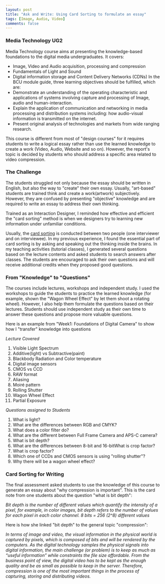 ```yaml
---
layout: post
title: "Ask and Write: Using Card Sorting to formulate an essay"
tags: [Image, Audio, Video]
comments: false
---
```

### Media Technology UG2
Media Technology course aims at presenting the knowledge-based foundations to the digital media undergraduates. It covers:  
* Image, Video and Audio acquisition, processing and compression
* Fundamentals of Light and Sound
* Digital information storage and Content Delivery Networks (CDNs)
In the BCU module guide, three learning objectives should be fulfilled, which are:
* Demonstrate an understanding of the operating characteristic and applications of systems involving capture and processing of Image, audio and human-interaction.
* Explain the application of communication and networking in media processing and distribution systems including: how audio-visual information is transmitted on the internet.
* Present original analysis of technologies and markets from wide ranging research.

This course is different from most of "design courses" for it requires students to write a logical essay rather than use the learned knowledge to create a work (Video, Audio, Website and so on). However, the report's topic is decided by students who should address a specific area related to video compression. 
### The Challenge
The students struggled not only because the essay should be written in English, but also the way to "create" their own essay. Usually, "art-based" students are trained think and create a work(artwork) subjectively. However, they are confused by presenting "objective" knowledge and are required to write an essay to address their own thinking.   

Trained as an Interaction Designer, I reminded how effective and efficient the "card sorting" method is when we designers try to learning new information under unfamiliar conditions.    

Usually, the [card sorting](https://www.youtube.com/watch?v=-89cj71-Vfg) is conducted between two people (one interviewer and on interviewee). In my previous experience, I found the essential part of card sorting is by asking and speaking out the thinking inside the brains. In my teaching activities (tutorial classes), I generated several questions based on the lecture contents and asked students to search answers after classes. The students are encouraged to ask their own questions and will receive additional credits when they proposed good questions.  
### From "Knowledge" to "Questions"
The courses include lectures, workshops and independent study. I used the workshops to guide the students to practice the learned knowledge (for example, shown the "Wagon Wheel Effect" by let them shoot a rotating wheel). However, I also help them formulate the questions based on their lectures. Students should use independent study as their own time to answer these questions and propose more valuable questions. 

Here is an example from "Week1: Foundations of Digital Camera" to show how I "transfer" knowledge into questions 

*Lecture Covered* 
1. Visible Light Spectrum
2. Additive(light) vs Subtractive(paint) 
3. Blackbody Radiation and Color temperature 
4. Digital image sensors 
5. CMOS vs CCD 
6. RAW format 
7. Aliasing 
8. Moiré pattern 
9. Rolling Shutter 
10. Wagon Wheel Effect 
11. Partial Exposure

*Questions assigned to Students*   
1. What is light? 
2. What are the differences between RGB and CMYK? 
3. What does a color filter do? 
4. What are the different between Full Frame Camera and APS-C camera? 
5. What is bit depth?  
6. What are the differences between 8-bit and 16-bitWhat is crop factor? 
7. What is crop factor? 
8. Which one of CCDs and CMOS sensors is using "rolling shutter"? 
9. Why there will be a wagon wheel effect?

### Card Sorting for Writing
The final assessment asked students to use the knowledge of this course to generate an essay about "why compression is important". This is the card note from one students about the question "what is bit depth": 

_Bit depth is the number of different values which quantify the intensity of a pixel, for example, in color images, bit depth refers to the number of values for each pixel in each color channel. 8 bits = 256 (2^8) different values_

Here is how she linked "bit depth" to the general topic "compression": 

_In terms of image and video, the visual information in the physical world is captured by pixels, which is composed of bits and will be rendered by the computers. As the digital technology samples the physical signals into digital information, the main challenge (or problem) is to keep as much as “useful information” while constraints the file size affordable. From the business point of view, the digital video has to be kept as the enough quality and be as small as possible to keep in the server. Therefore, compression is one of the most important things in the process of capturing, storing and distributing videos._


